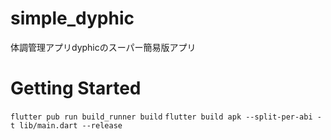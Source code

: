 # simple_dyphic
体調管理アプリdyphicのスーパー簡易版アプリ

# Getting Started
`flutter pub run build_runner build`
`flutter build apk --split-per-abi -t lib/main.dart --release`
